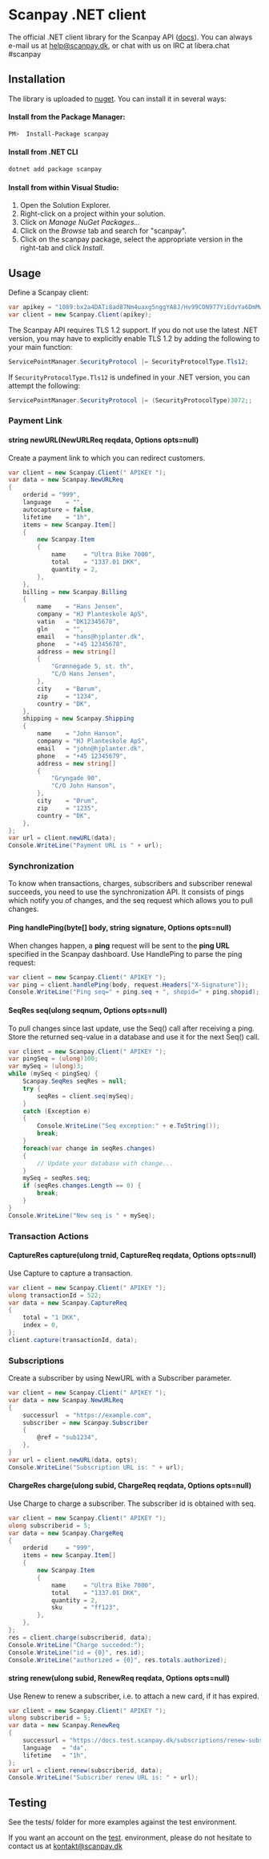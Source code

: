 # Scanpay .NET client

The official .NET client library for the Scanpay API ([docs](https://docs.scanpay.dk)). You can always e-mail us at [help@scanpay.dk](mailto:help@scanpay.dk), or chat with us on IRC at libera.chat #scanpay

## Installation
The library is uploaded to [nuget](https://www.nuget.org/packages/scanpay/). You can install it in several ways:

#### Install from the Package Manager:
```bash
PM>  Install-Package scanpay
```

#### Install from .NET CLI
```bash
dotnet add package scanpay
```

#### Install from within Visual Studio:

1. Open the Solution Explorer.
2. Right-click on a project within your solution.
3. Click on *Manage NuGet Packages...*
4. Click on the *Browse* tab and search for "scanpay".
5. Click on the scanpay package, select the appropriate version in the right-tab and click *Install*.

## Usage

Define a Scanpay client:
```csharp
var apikey = "1089:bx2a4DATi8ad87Nm4uaxg5nggYA8J/Hv99CON977YiEdvYa6DmMwdoRPoYWyBJSi";
var client = new Scanpay.Client(apikey);
```

The Scanpay API requires TLS 1.2 support. If you do not use the latest .NET version, you may have to explicitly enable TLS 1.2 by adding the following to your main function:

```csharp
ServicePointManager.SecurityProtocol |= SecurityProtocolType.Tls12;
```

If  `SecurityProtocolType.Tls12` is undefined in your .NET version, you can attempt the following:
```csharp
ServicePointManager.SecurityProtocol |= (SecurityProtocolType)3072;;
```

### Payment Link

#### string newURL(NewURLReq reqdata, Options opts=null)
Create a payment link to which you can redirect customers.
```csharp
var client = new Scanpay.Client(" APIKEY ");
var data = new Scanpay.NewURLReq
{
    orderid = "999",
    language    = "",
    autocapture = false,
    lifetime    = "1h",
    items = new Scanpay.Item[]
    {
        new Scanpay.Item
        {
            name     = "Ultra Bike 7000",
            total    = "1337.01 DKK",
            quantity = 2,
        },
    },
    billing = new Scanpay.Billing
    {
        name    = "Hans Jensen",
        company = "HJ Planteskole ApS",
        vatin   = "DK12345678",
        gln     = "",
        email   = "hans@hjplanter.dk",
        phone   = "+45 12345678",
        address = new string[]
        {
            "Grønnegade 5, st. th",
            "C/O Hans Jensen",
        },
        city    = "Børum",
        zip     = "1234",
        country = "DK",
    },
    shipping = new Scanpay.Shipping
    {
        name    = "John Hanson",
        company = "HJ Planteskole ApS",
        email   = "john@hjplanter.dk",
        phone   = "+45 12345679",
        address = new string[]
        {
            "Gryngade 90",
            "C/O John Hanson",
        },
        city    = "Ørum",
        zip     = "1235",
        country = "DK",
    },
};
var url = client.newURL(data);
Console.WriteLine("Payment URL is " + url);
```

### Synchronization
To know when transactions, charges, subscribers and subscriber renewal succeeds, you need to use the synchronization API. It consists of pings which notify you of changes, and the seq request which allows you to pull changes.

#### Ping handlePing(byte[] body, string signature, Options opts=null)
When changes happen, a **ping** request will be sent to the **ping URL** specified in the Scanpay dashboard.
Use HandlePing to parse the ping request:
```csharp
var client = new Scanpay.Client(" APIKEY ");
var ping = client.handlePing(body, request.Headers["X-Signature"]);
Console.WriteLine("Ping seq=" + ping.seq + ", shopid=" + ping.shopid);
```

#### SeqRes seq(ulong seqnum, Options opts=null)
To pull changes since last update, use the Seq() call after receiving a ping.
Store the returned seq-value in a database and use it for the next Seq() call.
```csharp
var client = new Scanpay.Client(" APIKEY ");
var pingSeq = (ulong)100;
var mySeq = (ulong)3;
while (mySeq < pingSeq) {
    Scanpay.SeqRes seqRes = null;
    try {
        seqRes = client.seq(mySeq);
    }
    catch (Exception e)
    {
        Console.WriteLine("Seq exception:" + e.ToString());
        break;
    }
    foreach(var change in seqRes.changes)
    {
        // Update your database with change...
    }
    mySeq = seqRes.seq;
    if (seqRes.changes.Length == 0) {
        break;
    }
}
Console.WriteLine("New seq is " + mySeq);
```

### Transaction Actions

#### CaptureRes capture(ulong trnid, CaptureReq reqdata, Options opts=null)
Use Capture to capture a transaction.
```csharp
var client = new Scanpay.Client(" APIKEY ");
ulong transactionId = 522;
var data = new Scanpay.CaptureReq
{
    total = "1 DKK",
    index = 0,
};
client.capture(transactionId, data);
```

### Subscriptions
Create a subscriber by using NewURL with a Subscriber parameter.
```csharp
var client = new Scanpay.Client(" APIKEY ");
var data = new Scanpay.NewURLReq
{
    successurl  = "https://example.com",
    subscriber = new Scanpay.Subscriber
    {
        @ref = "sub1234",
    },
}
var url = client.newURL(data, opts);
Console.WriteLine("Subscription URL is: " + url);
```
#### ChargeRes charge(ulong subid, ChargeReq reqdata, Options opts=null)
Use Charge to charge a subscriber. The subscriber id is obtained with seq.
```csharp
var client = new Scanpay.Client(" APIKEY ");
ulong subscriberid = 5;
var data = new Scanpay.ChargeReq
{
    orderid     = "999",
    items = new Scanpay.Item[]
    {
        new Scanpay.Item
        {
            name     = "Ultra Bike 7000",
            total    = "1337.01 DKK",
            quantity = 2,
            sku      = "ff123",
        },
    },
};
res = client.charge(subscriberid, data);
Console.WriteLine("Charge succeded:");
Console.WriteLine("id = {0}", res.id);
Console.WriteLine("authorized = {0}", res.totals.authorized);
```
#### string renew(ulong subid, RenewReq reqdata, Options opts=null)
Use Renew to renew a subscriber, i.e. to attach a new card, if it has expired.
```csharp
var client = new Scanpay.Client(" APIKEY ");
ulong subscriberid = 5;
var data = new Scanpay.RenewReq
{
    successurl = "https://docs.test.scanpay.dk/subscriptions/renew-subscriber",
    language   = "da",
    lifetime   = "1h",
};
var url = client.renew(subscriberid, data);
Console.WriteLine("Subscriber renew URL is: " + url);
```
## Testing
See the tests/ folder for more examples against the test environment.

If you want an account on the [test](tests/). environment, please do not hesitate to contact us at kontakt@scanpay.dk
